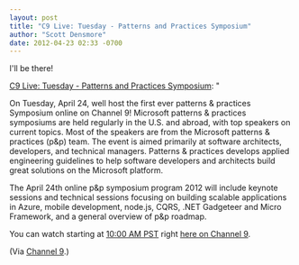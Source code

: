 ```yaml
---
layout: post
title: "C9 Live: Tuesday - Patterns and Practices Symposium"
author: "Scott Densmore"
date: 2012-04-23 02:33 -0700
---
```


I'll be there!

[C9 Live: Tuesday - Patterns and Practices Symposium](http://channel9.msdn.com/posts/C9-Live-Tuesday-Patterns-and-Practises-Symposium): "

On Tuesday, April 24, well host the first ever patterns & practices Symposium online on Channel 9! Microsoft patterns & practices symposiums are held regularly in the U.S. and abroad, with top speakers on current topics. Most of the speakers are from the Microsoft patterns & practices (p&p) team. The event is aimed primarily at software architects, developers, and technical managers. Patterns & practices develops applied engineering guidelines to help software developers and architects build great solutions on the Microsoft platform.

The April 24th online p&p symposium program 2012 will include keynote sessions and technical sessions focusing on building scalable applications in Azure, mobile development, node.js, CQRS, .NET Gadgeteer and Micro Framework, and a general overview of p&p roadmap.

You can watch starting at [10:00 AM PST](http://www.timeanddate.com/worldclock/fixedtime.html?msg=P%26P+Symposium&iso=20120424T10&p1=234&ah=7) right [here on Channel 9](http://channel9.msdn.com/Events/Patterns-Practices-Symposium-Online/Patterns-Practices-Symposium-Online-2012).

(Via [Channel 9](http://channel9.msdn.com/).)
